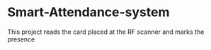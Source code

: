 # Smart-Attendance-system
This project reads the card placed at the RF scanner and marks the presence

